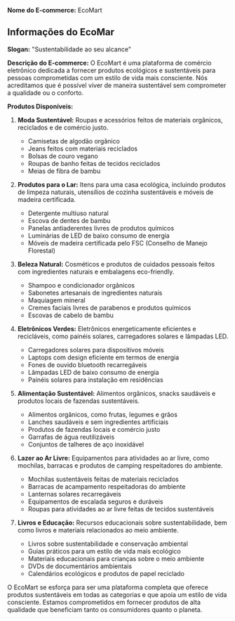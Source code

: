 **Nome do E-commerce:** EcoMart
## Informações do EcoMar

**Slogan:** "Sustentabilidade ao seu alcance"

**Descrição do E-commerce:** O EcoMart é uma plataforma de comércio eletrônico dedicada a fornecer produtos ecológicos e sustentáveis para pessoas comprometidas com um estilo de vida mais consciente. Nós acreditamos que é possível viver de maneira sustentável sem comprometer a qualidade ou o conforto.

**Produtos Disponíveis:**

1. **Moda Sustentável:** Roupas e acessórios feitos de materiais orgânicos, reciclados e de comércio justo.
   - Camisetas de algodão orgânico
   - Jeans feitos com materiais reciclados
   - Bolsas de couro vegano
   - Roupas de banho feitas de tecidos reciclados
   - Meias de fibra de bambu

2. **Produtos para o Lar:** Itens para uma casa ecológica, incluindo produtos de limpeza naturais, utensílios de cozinha sustentáveis e móveis de madeira certificada.
   - Detergente multiuso natural
   - Escova de dentes de bambu
   - Panelas antiaderentes livres de produtos químicos
   - Luminárias de LED de baixo consumo de energia
   - Móveis de madeira certificada pelo FSC (Conselho de Manejo Florestal)

3. **Beleza Natural:** Cosméticos e produtos de cuidados pessoais feitos com ingredientes naturais e embalagens eco-friendly.
   - Shampoo e condicionador orgânicos
   - Sabonetes artesanais de ingredientes naturais
   - Maquiagem mineral
   - Cremes faciais livres de parabenos e produtos químicos
   - Escovas de cabelo de bambu

4. **Eletrônicos Verdes:** Eletrônicos energeticamente eficientes e recicláveis, como painéis solares, carregadores solares e lâmpadas LED.
   - Carregadores solares para dispositivos móveis
   - Laptops com design eficiente em termos de energia
   - Fones de ouvido bluetooth recarregáveis
   - Lâmpadas LED de baixo consumo de energia
   - Painéis solares para instalação em residências

5. **Alimentação Sustentável:** Alimentos orgânicos, snacks saudáveis e produtos locais de fazendas sustentáveis.
   - Alimentos orgânicos, como frutas, legumes e grãos
   - Lanches saudáveis e sem ingredientes artificiais
   - Produtos de fazendas locais e comércio justo
   - Garrafas de água reutilizáveis
   - Conjuntos de talheres de aço inoxidável

6. **Lazer ao Ar Livre:** Equipamentos para atividades ao ar livre, como mochilas, barracas e produtos de camping respeitadores do ambiente.
   - Mochilas sustentáveis feitas de materiais reciclados
   - Barracas de acampamento respeitadoras do ambiente
   - Lanternas solares recarregáveis
   - Equipamentos de escalada seguros e duráveis
   - Roupas para atividades ao ar livre feitas de tecidos sustentáveis

7. **Livros e Educação:** Recursos educacionais sobre sustentabilidade, bem como livros e materiais relacionados ao meio ambiente.
   - Livros sobre sustentabilidade e conservação ambiental
   - Guias práticos para um estilo de vida mais ecológico
   - Materiais educacionais para crianças sobre o meio ambiente
   - DVDs de documentários ambientais
   - Calendários ecológicos e produtos de papel reciclado

O EcoMart se esforça para ser uma plataforma completa que oferece produtos sustentáveis em todas as categorias e que apoia um estilo de vida consciente. Estamos comprometidos em fornecer produtos de alta qualidade que beneficiam tanto os consumidores quanto o planeta.
